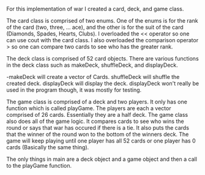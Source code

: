 For this implementation of war I created a card, deck, and game class. 

The card class is comprised of two enums. One of the enums is for the rank of the card (two, three, ... ace), 
and the other is for the suit of the card (Diamonds, Spades, Hearts, Clubs). I overloaded the << operator so one can use cout with 
the card class. I also overloaded the comparison operator > so one can compare two cards to see who has the greater rank.
  
  
The deck class is comprised of 52 card objects. There are various functions in the deck class such as makeDeck, shuffleDeck, and displayDeck.

  -makeDeck will create a vector of Cards. shuffleDeck will shuffle the created deck. displayDeck will display the deck. displayDeck won't really be used in the program though, it was mostly for testing. 
  
The game class is comprised of a deck and two players. It only has one function which is called playGame. The players 
are each a vector comprised of 26 cards. Essentially they are a half deck. The game class also does all of the game logic. It compares 
cards to see who wins the round or says that war has occured if there is a tie. It also puts the cards that the winner of the round won 
to the bottom of the winners deck. The game will keep playing until one player has all 52 cards or one player has 0 cards 
(Basically the same thing).

The only things in main are a deck object and a game object and then a call to the playGame function. 
